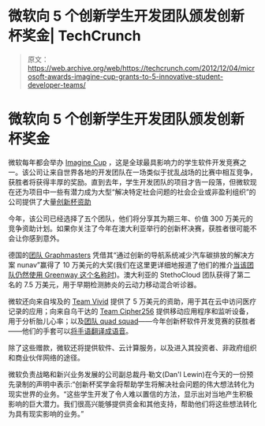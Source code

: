 # 微软向 5 个创新学生开发团队颁发创新杯奖金| TechCrunch

> 原文：<https://web.archive.org/web/https://techcrunch.com/2012/12/04/microsoft-awards-imagine-cup-grants-to-5-innovative-student-developer-teams/>

# 微软向 5 个创新学生开发团队颁发创新杯奖金

微软每年都会举办 [Imagine Cup](https://web.archive.org/web/20230325002940/http://www.imaginecup.com/) ，这是全球最具影响力的学生软件开发竞赛之一。该公司让来自世界各地的开发团队在一场类似于扰乱战场的比赛中相互竞争，获胜者将获得丰厚的奖励。直到去年，学生开发团队的项目才告一段落，但微软现在还为项目中一些有潜力成为大型“解决特定社会问题的社会企业或非盈利组织”的公司提供了大量[创新杯资助](https://web.archive.org/web/20230325002940/http://www.imaginecup.com/Main/Grants)

今年，该公司已经选择了五个团队，他们将分享其为期三年、价值 300 万美元的竞争资助计划。如果你关注了今年在澳大利亚举行的创新杯决赛，获胜者很可能不会让你感到意外。

德国的[团队 Graphmasters](https://web.archive.org/web/20230325002940/http://www.graphmasters.net/) 凭借其“通过创新的导航系统减少汽车碳排放的解决方案 nunav”赢得了 10 万美元的大奖(我们在这里更详细地报道了他们的推介[当该团队仍然使用 Greenway 这个名称时](https://web.archive.org/web/20230325002940/https://techcrunch.com/2012/07/07/team-greenway/))。澳大利亚的 StethoCloud 团队获得了第二名的 7.5 万美元，用于早期检测肺炎的云动力移动混合听诊器。

微软还向来自埃及的 [Team Vivid](https://web.archive.org/web/20230325002940/http://www.hbuzz.com/) 提供了 5 万美元的资助，用于其在云中访问医疗记录的应用；向来自乌干达的 [Team Cipher256](https://web.archive.org/web/20230325002940/http://winsenga.wordpress.com/) 提供移动应用程序和监听设备，用于分析胎儿心率；以及[团队 quad squad](https://web.archive.org/web/20230325002940/http://enabletalk.com/)——今年创新杯软件开发竞赛的获胜者——他们的手套可以[将手语翻译成语音](https://web.archive.org/web/20230325002940/https://techcrunch.com/2012/07/09/enable-talk-imagine-cup/)。

除了这些赠款，微软还将提供软件、云计算服务，以及进入其投资者、非政府组织和商业伙伴网络的途径。

微软负责战略和新兴业务发展的公司副总裁丹·勒文(Dan'l Lewin)在今天的一份预先录制的声明中表示:“创新杯奖学金将帮助学生将解决社会问题的伟大想法转化为现实世界的业务。“这些学生开发了令人难以置信的方法，显示出对当地产生积极影响的巨大潜力。我们很高兴能够提供资金和其他支持，帮助他们将这些想法转化为具有现实影响的业务。”